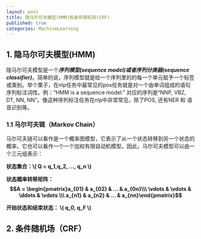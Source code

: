 ```yaml
---
layout: post
title: 隐马尔可夫模型(HMM)和条件随机场(CRF)
published: true
categories: MachineLearning
---
```


<script type="text/javascript" src="http://cdn.mathjax.org/mathjax/latest/MathJax.js?config=TeX-AMS-MML_HTMLorMML"></script>

##  1. 隐马尔可夫模型(HMM)
隐马尔可夫模型是一个***序列模型(sequence model)***或者***序列分类器(sequence classifier)***。简单的说，序列模型就是给一个序列里的的每一个单元赋予一个标签或类别。举个栗子，在nlp任务中最常见的pos任务就是对一个由单词组成的语句序列标注词性。例：“HMM is a sequence model.” 对应的序列是“NNP,   VBZ, DT, NN, NN”。像这种序列标注任务在nlp中非常常见，除了POS, 还有NER 和 语音识别等。
### 1.1 马尔可夫链（Markov Chain）
马尔可夫链可以看作是一个概率图模型，它表示了从一个状态转移到另一个状态的概率。它也可以看作一个一个加权有限自动机模型。因此，马尔可夫模型可以由一个三元组表示：

**状态集合：\\( Q = q_1,q_2, ..., q_n \\)**    

**状态概率转移矩阵：$$A = \begin{pmatrix}a_{01} & a_{02} & ... & a_{0n}\\\ \vdots & \vdots & \ddots & \vdots \\\ a_{n1} & a_{n2} & ... & a_{nn}\end{pmatrix}$$**    

**开始状态和结束状态： \\( q_0, q_F \\)**          

## 2. 条件随机场（CRF）
